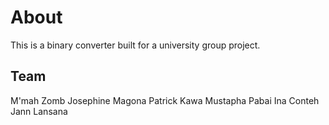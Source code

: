 # About

This is a binary converter built for a university group project.

## Team
M'mah Zomb
Josephine Magona
Patrick Kawa
Mustapha Pabai
Ina Conteh
Jann Lansana
